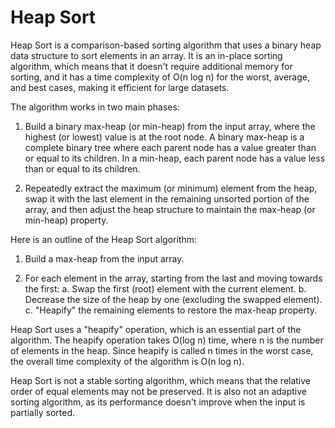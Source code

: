 # Heap Sort
Heap Sort is a comparison-based sorting algorithm that uses a binary heap data structure to sort elements in an array. 
It is an in-place sorting algorithm, which means that it doesn't require additional memory for sorting, and 
it has a time complexity of O(n log n) for the worst, average, and best cases, making it efficient for large datasets.

The algorithm works in two main phases:

   1.  Build a binary max-heap (or min-heap) from the input array, where the highest (or lowest) value is at the root node. 
    A binary max-heap is a complete binary tree where each parent node has a value greater than or equal to its children. 
    In a min-heap, each parent node has a value less than or equal to its children.

   2.  Repeatedly extract the maximum (or minimum) element from the heap, swap it with the last element in the remaining 
      unsorted portion of the array, and then adjust the heap structure to maintain the max-heap (or min-heap) property.

Here is an outline of the Heap Sort algorithm:

  1. Build a max-heap from the input array.
  
  2. For each element in the array, starting from the last and moving towards the first:
      a. Swap the first (root) element with the current element. 
      b. Decrease the size of the heap by one (excluding the swapped element).
      c. "Heapify" the remaining elements to restore the max-heap property.

Heap Sort uses a "heapify" operation, which is an essential part of the algorithm. 
The heapify operation takes O(log n) time, where n is the number of elements in the heap. 
Since heapify is called n times in the worst case, the overall time complexity of the algorithm is O(n log n).

Heap Sort is not a stable sorting algorithm, which means that the relative order of equal elements may not be preserved.
It is also not an adaptive sorting algorithm, as its performance doesn't improve when the input is partially sorted.



